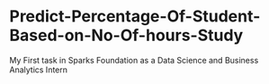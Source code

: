 # Predict-Percentage-Of-Student-Based-on-No-Of-hours-Study
My First task in Sparks Foundation as a Data Science and Business Analytics Intern
